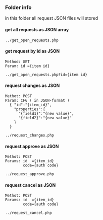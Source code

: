 ### Folder info

in this folder all request JSON files will stored

#### get all requests as JSON array

    ../get_open_requests.php


#### get request by id as JSON

    Method: GET
    Param: id ={item id}

    ../get_open_requests.php?id={item id}


#### request changes as JSON

    Methot: POST
    Param: CFG ( in JSON-format )
      { "id":"{item_id}",
        "properties":{
          "{field1}":"{new value}",
          "{field2}":"{new value}"
        }
      }

    ../request_changes.php


#### request approve as JSON

    Methot: POST
    Params: id  ={item_id}
            code={auth code}

    ../request_approve.php


#### request cancel as JSON

    Methot: POST
    Params: id  ={item_id}
            code={auth code}

    ../request_cancel.php
